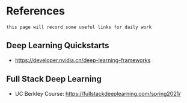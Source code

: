 # References
```
this page will record some useful links for daily work
```
## Deep Learning Quickstarts
- https://developer.nvidia.cn/deep-learning-frameworks

## Full Stack Deep Learning
- UC Berkley Course: https://fullstackdeeplearning.com/spring2021/
